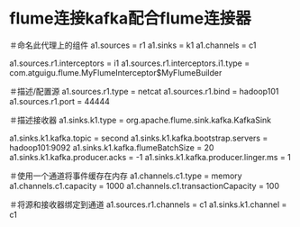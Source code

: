# flume连接kafka配合flume连接器

＃命名此代理上的组件
a1.sources  =  r1 
a1.sinks  =  k1 
a1.channels  =  c1

<!-- flume连接器 -->
a1.sources.r1.interceptors = i1
a1.sources.r1.interceptors.i1.type = com.atguigu.flume.MyFlumeInterceptor$MyFlumeBuilder



＃描述/配置源
a1.sources.r1.type  =  netcat 
a1.sources.r1.bind  =  hadoop101 
a1.sources.r1.port  =  44444

＃描述接收器
a1.sinks.k1.type = org.apache.flume.sink.kafka.KafkaSink
<!-- 指定自定义拦截器中没有的默认值,flume中会自动识别拦截器中的topic -->
a1.sinks.k1.kafka.topic = second
a1.sinks.k1.kafka.bootstrap.servers = hadoop101:9092
a1.sinks.k1.kafka.flumeBatchSize = 20
a1.sinks.k1.kafka.producer.acks = -1
a1.sinks.k1.kafka.producer.linger.ms = 1

＃使用一个通道将事件缓存在内存
a1.channels.c1.type  = memory
a1.channels.c1.capacity  =  1000 
a1.channels.c1.transactionCapacity  =  100

＃将源和接收器绑定到通道
a1.sources.r1.channels  =  c1 
a1.sinks.k1.channel  =  c1
